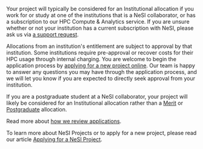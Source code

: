 Your project will typically be considered for an Institutional
allocation if you work for or study at one of the institutions that is a
NeSI collaborator, or has a subscription to our HPC Compute & Analytics
service. If you are unsure whether or not your institution has a current
subscription with NeSI, please ask us via [a support
request](https://support.nesi.org.nz/hc/en-gb/requests/new).

Allocations from an institution's entitlement are subject to approval by
that institution. Some institutions require pre-approval or recover
costs for their HPC usage through internal charging. You are welcome to
begin the application process by [applying for a new project
online](https://my.nesi.org.nz/html/request_project/). Our team is happy
to answer any questions you may have through the application process,
and we will let you know if you are expected to directly seek approval
from your institution.

If you are a postgraduate student at a NeSI collaborator, your project
will likely be considered for an Institutional allocation rather than a
[Merit](https://support.nesi.org.nz/hc/en-gb/articles/360000175635) or
[Postgraduate](https://support.nesi.org.nz/hc/en-gb/articles/360000175695)
allocation.

Read more about [how we review
applications](https://support.nesi.org.nz/hc/en-gb/articles/360000202136).

To learn more about NeSI Projects or to apply for a new project, please
read our article [Applying for a NeSI
Project](https://support.nesi.org.nz/hc/articles/360000174976).
